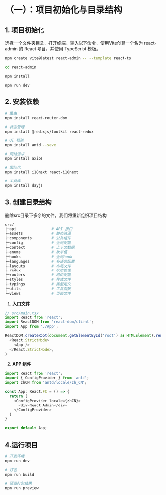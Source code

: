 # （一）：项目初始化与目录结构

## 1. 项目初始化
选择一个文件夹目录，打开终端，输入以下命令，使用Vite创建一个名为 react-admin 的 React 项目，并使用 TypeScript 模板。

```bash
npm create vite@latest react-admin -- --template react-ts

cd react-admin

npm install

npm run dev
```

## 2. 安装依赖
```bash
# 路由
npm install react-router-dom

# 状态管理
npm install @reduxjs/toolkit react-redux

# UI 框架
npm install antd --save

# 网络请求
npm install axios

# 国际化
npm install i18next react-i18next

# 工具库
npm install dayjs
```

## 3. 创建目录结构

删除src目录下多余的文件，我们将重新组织项目结构

```bash
src/
├─api                # API 接口
├─assets             # 静态资源
├─components         # 公共组件
├─config             # 全局配置
├─context            # 上下文数据
├─enums              # 枚举值
├─hooks              # 全局hook
├─languages          # 多语言配置
├─layouts            # 布局文件
├─redux              # 状态管理
├─routers            # 路由配置
├─styles             # 样式文件
├─typings            # 类型定义
├─utils              # 工具函数
└─views              # 页面文件
```

1. **入口文件**
```typescript
// src/main.tsx
import React from 'react';
import ReactDOM from 'react-dom/client';
import App from './App';

ReactDOM.createRoot(document.getElementById('root') as HTMLElement).render(
  <React.StrictMode>
    <App />
  </React.StrictMode>,
)
```
2. **APP 组件**
```typescript
import React from 'react';
import { ConfigProvider } from 'antd';
import zhCN from 'antd/locale/zh_CN';

const App: React.FC = () => {
  return (
    <ConfigProvider locale={zhCN}>
      <div>React Admin</div>
    </ConfigProvider>
  )
}

export default App;
```

## 4.运行项目
```bash
# 开发环境
npm run dev

# 打包
npm run build

# 预览打包结果
npm run preview
```